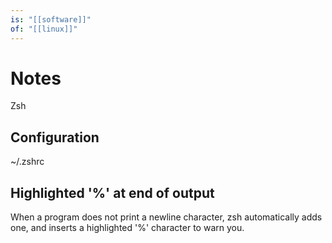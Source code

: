 ```yaml
---
is: "[[software]]"
of: "[[linux]]"
---
```

# Notes
Zsh

## Configuration
~/.zshrc

## Highlighted '%' at end of output
When a program does not print a newline character, zsh automatically adds one, and inserts a highlighted '%' character to warn you.